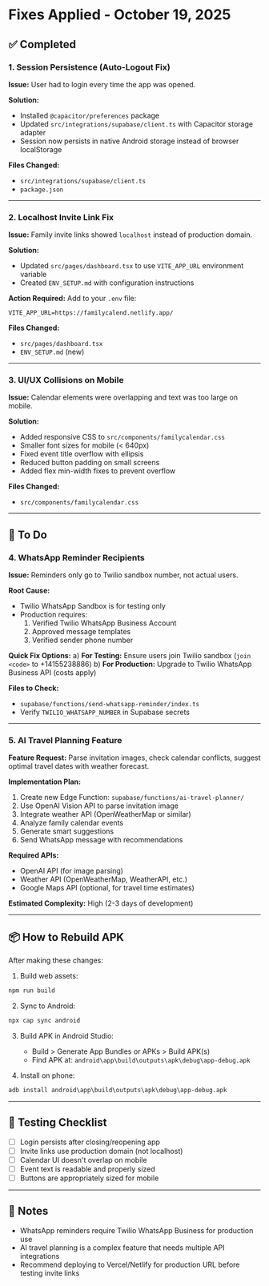 # Fixes Applied - October 19, 2025

## ✅ Completed

### 1. Session Persistence (Auto-Logout Fix)
**Issue:** User had to login every time the app was opened.

**Solution:**
- Installed `@capacitor/preferences` package
- Updated `src/integrations/supabase/client.ts` with Capacitor storage adapter
- Session now persists in native Android storage instead of browser localStorage

**Files Changed:**
- `src/integrations/supabase/client.ts`
- `package.json`

---

### 2. Localhost Invite Link Fix
**Issue:** Family invite links showed `localhost` instead of production domain.

**Solution:**
- Updated `src/pages/dashboard.tsx` to use `VITE_APP_URL` environment variable
- Created `ENV_SETUP.md` with configuration instructions

**Action Required:**
Add to your `.env` file:
```
VITE_APP_URL=https://familycalend.netlify.app/
```

**Files Changed:**
- `src/pages/dashboard.tsx`
- `ENV_SETUP.md` (new)

---

### 3. UI/UX Collisions on Mobile
**Issue:** Calendar elements were overlapping and text was too large on mobile.

**Solution:**
- Added responsive CSS to `src/components/familycalendar.css`
- Smaller font sizes for mobile (< 640px)
- Fixed event title overflow with ellipsis
- Reduced button padding on small screens
- Added flex min-width fixes to prevent overflow

**Files Changed:**
- `src/components/familycalendar.css`

---

## 🔄 To Do

### 4. WhatsApp Reminder Recipients
**Issue:** Reminders only go to Twilio sandbox number, not actual users.

**Root Cause:**
- Twilio WhatsApp Sandbox is for testing only
- Production requires:
  1. Verified Twilio WhatsApp Business Account
  2. Approved message templates
  3. Verified sender phone number

**Quick Fix Options:**
a) **For Testing:** Ensure users join Twilio sandbox (`join <code>` to +14155238886)
b) **For Production:** Upgrade to Twilio WhatsApp Business API (costs apply)

**Files to Check:**
- `supabase/functions/send-whatsapp-reminder/index.ts`
- Verify `TWILIO_WHATSAPP_NUMBER` in Supabase secrets

---

### 5. AI Travel Planning Feature
**Feature Request:** Parse invitation images, check calendar conflicts, suggest optimal travel dates with weather forecast.

**Implementation Plan:**
1. Create new Edge Function: `supabase/functions/ai-travel-planner/`
2. Use OpenAI Vision API to parse invitation image
3. Integrate weather API (OpenWeatherMap or similar)
4. Analyze family calendar events
5. Generate smart suggestions
6. Send WhatsApp message with recommendations

**Required APIs:**
- OpenAI API (for image parsing)
- Weather API (OpenWeatherMap, WeatherAPI, etc.)
- Google Maps API (optional, for travel time estimates)

**Estimated Complexity:** High (2-3 days of development)

---

## 📦 How to Rebuild APK

After making these changes:

1. Build web assets:
```cmd
npm run build
```

2. Sync to Android:
```cmd
npx cap sync android
```

3. Build APK in Android Studio:
   - Build > Generate App Bundles or APKs > Build APK(s)
   - Find APK at: `android\app\build\outputs\apk\debug\app-debug.apk`

4. Install on phone:
```cmd
adb install android\app\build\outputs\apk\debug\app-debug.apk
```

---

## 🧪 Testing Checklist

- [ ] Login persists after closing/reopening app
- [ ] Invite links use production domain (not localhost)
- [ ] Calendar UI doesn't overlap on mobile
- [ ] Event text is readable and properly sized
- [ ] Buttons are appropriately sized for mobile

---

## 📝 Notes

- WhatsApp reminders require Twilio WhatsApp Business for production use
- AI travel planning is a complex feature that needs multiple API integrations
- Recommend deploying to Vercel/Netlify for production URL before testing invite links
